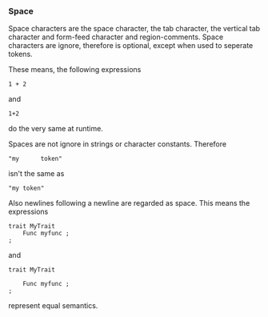 ### Space

Space characters are the space character, the tab character, the vertical tab
character and form-feed character and region-comments. Space characters are
ignore, therefore is optional, except when used to seperate tokens.

These means, the following expressions

```
1 + 2
```

and

```
1+2
```

do the very same at runtime.

Spaces are not ignore in strings or character constants. Therefore

```
"my      token"
```

isn't the same as

```
"my token"
```

Also newlines following a newline are regarded as space. This means the
expressions

```
trait MyTrait
	Func myfunc ;
;
```

and

```
trait MyTrait

	Func myfunc ;
;
```

represent equal semantics.
